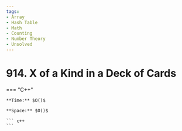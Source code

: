 ```yaml
---
tags:
- Array
- Hash Table
- Math
- Counting
- Number Theory
- Unsolved
---
```



# 914. X of a Kind in a Deck of Cards

=== "C++"

    **Time:** $O()$

    **Space:** $O()$

    ``` c++
    ```
